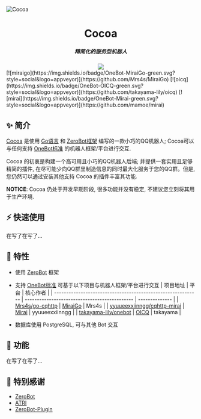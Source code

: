 ![Cocoa](https://socialify.git.ci/DaydreamCafe/Cocoa/image?description=1&font=KoHo&forks=1&issues=1&language=1&logo=https%3A%2F%2Fs2.loli.net%2F2022%2F07%2F22%2F3uMkKORiJLYPqQa.png&name=1&owner=1&pattern=Circuit%20Board&stargazers=1&theme=Light)
<div align="center">
	<h1>Cocoa</h1>
	<h5>精简化的服务型机器人</h5>
	<img src="https://count.getloli.com/get/@:DDC_Cocoa?theme=rule34" />
</div>
[![miraigo](https://img.shields.io/badge/OneBot-MiraiGo-green.svg?style=social&logo=appveyor)](https://github.com/Mrs4s/MiraiGo)
[![oicq](https://img.shields.io/badge/OneBot-OICQ-green.svg?style=social&logo=appveyor)](https://github.com/takayama-lily/oicq)
[![mirai](https://img.shields.io/badge/OneBot-Mirai-green.svg?style=social&logo=appveyor)](https://github.com/mamoe/mirai)

## ✨ 简介

[Cocoa](https://github.com/DaydreamCafe/Cocoa) 是使用 [Go语言](https://github.com/golang/go) 和 [ZeroBot框架](https://github.com/wdvxdr1123/ZeroBot) 编写的一款小巧的QQ机器人; Cocoa可以与任何支持 [OneBot标准](https://github.com/howmanybots/onebot) 的机器人框架/平台进行交互.

Cocoa 的初衷是构建一个高可用且小巧的QQ机器人后端; 并提供一套实用且足够精简的插件, 在尽可能少向QQ群里制造信息的同时最大化服务于您的QQ群。但是, 您仍然可以通过安装其他支持 Cocoa 的插件丰富其功能.

**NOTICE**: Cocoa 仍处于开发早期阶段, 很多功能并没有稳定, 不建议您立刻将其用于生产环境.

## ⚡️ 快速使用

在写了在写了...

## 🎯 特性

- 使用 [ZeroBot](https://github.com/wdvxdr1123/ZeroBot) 框架

- 支持 [OneBot标准](https://github.com/howmanybots/onebot) 可基于以下项目与机器人框架/平台进行交互
| 项目地址                                                     | 平台                                          | 核心作者       |
  | ------------------------------------------------------------ | --------------------------------------------- | -------------- |
  | [Mrs4s/go-cqhttp](https://github.com/Mrs4s/go-cqhttp)        | [MiraiGo](https://github.com/Mrs4s/MiraiGo)   | Mrs4s          |
  | [yyuueexxiinngg/cqhttp-mirai](https://github.com/yyuueexxiinngg/cqhttp-mirai) | [Mirai](https://github.com/mamoe/mirai)       | yyuueexxiinngg |
  | [takayama-lily/onebot](https://github.com/takayama-lily/onebot) | [OICQ](https://github.com/takayama-lily/oicq) | takayama       |

- 数据库使用 PostgreSQL, 可与其他 Bot 交互

## 🔖 功能

在写了在写了...

## 🎇 特别感谢

- [ZeroBot](https://github.com/wdvxdr1123/ZeroBot)
- [ATRI](https://github.com/Kyomotoi/ATRI)
- [ZeroBot-Plugin](https://github.com/FloatTech/ZeroBot-Plugin)
